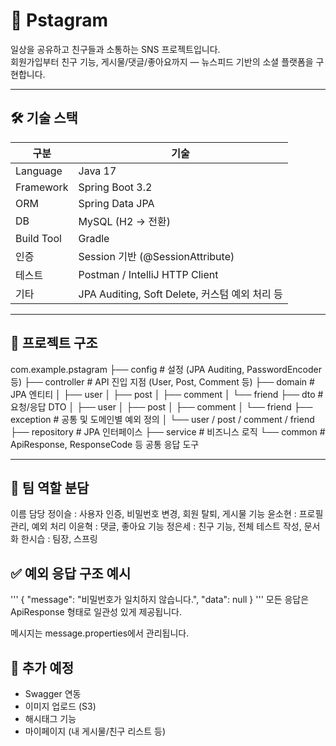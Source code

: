 # 📸 Pstagram

일상을 공유하고 친구들과 소통하는 SNS 프로젝트입니다.  
회원가입부터 친구 기능, 게시물/댓글/좋아요까지 — 뉴스피드 기반의 소셜 플랫폼을 구현합니다.

---

## 🛠 기술 스택

| 구분 | 기술 |
|------|------|
| Language | Java 17 |
| Framework | Spring Boot 3.2 |
| ORM | Spring Data JPA |
| DB | MySQL (H2 → 전환) |
| Build Tool | Gradle |
| 인증 | Session 기반 (@SessionAttribute) |
| 테스트 | Postman / IntelliJ HTTP Client |
| 기타 | JPA Auditing, Soft Delete, 커스텀 예외 처리 등 |

---

## 📂 프로젝트 구조

com.example.pstagram
├── config                  # 설정 (JPA Auditing, PasswordEncoder 등)
├── controller              # API 진입 지점 (User, Post, Comment 등)
├── domain                  # JPA 엔티티
│   ├── user
│   ├── post
│   ├── comment
│   └── friend
├── dto                     # 요청/응답 DTO
│   ├── user
│   ├── post
│   ├── comment
│   └── friend
├── exception               # 공통 및 도메인별 예외 정의
│   └── user / post / comment / friend
├── repository              # JPA 인터페이스
├── service                 # 비즈니스 로직
└── common                  # ApiResponse, ResponseCode 등 공통 응답 도구

---

## 👥 팀 역할 분담
이름	담당
정이슬	: 사용자 인증, 비밀번호 변경, 회원 탈퇴, 게시물 기능
윤소현	: 프로필 관리, 예외 처리
이윤혁	: 댓글, 좋아요 기능
정은세	: 친구 기능, 전체 테스트 작성, 문서화
한시습	: 팀장, 스프링 

## ✅ 예외 응답 구조 예시
'''
{
  "message": "비밀번호가 일치하지 않습니다.",
  "data": null
}
'''
모든 응답은 ApiResponse<T> 형태로 일관성 있게 제공됩니다.

메시지는 message.properties에서 관리됩니다.

## 📌 추가 예정
- Swagger 연동
- 이미지 업로드 (S3)
- 해시태그 기능
- 마이페이지 (내 게시물/친구 리스트 등)
